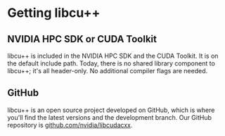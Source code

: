 # Getting libcu++

## NVIDIA HPC SDK or CUDA Toolkit

libcu++ is included in the NVIDIA HPC SDK and the CUDA Toolkit.
It is on the default include path.
Today, there is no shared library component to libcu++; it's all header-only.
No additional compiler flags are needed.

## GitHub

libcu++ is an open source project developed on GitHub, which is where you'll
  find the latest versions and the development branch.
Our GitHub repository is [github.com/nvidia/libcudacxx](https://github.com/nvidia/libcudacxx).

